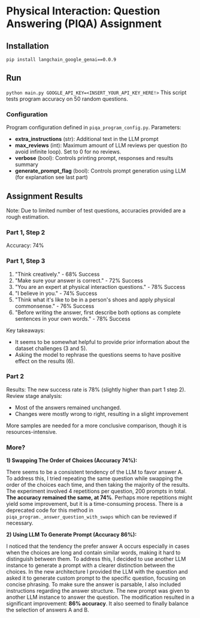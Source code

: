 # Physical Interaction: Question Answering (PIQA) Assignment

## Installation

`pip install langchain_google_genai==0.0.9`

## Run
 
`python main.py GOOGLE_API_KEY=<INSERT_YOUR_API_KEY_HERE!>`
This script tests program accuracy on 50 random questions.

### Configuration
Program configuration defined in `piqa_program_config.py`. Parameters:
* **extra_instructions** (str): Additional text in the LLM prompt
* **max_reviews** (int): Maximum amount of LLM reviews per question (to avoid infinite loop). Set to 0 for no reviews.
* **verbose** (bool): Controls printing prompt, responses and results summary 
* **generate_prompt_flag** (bool): Controls prompt generation using LLM (for explanation see last part) 

## Assignment Results
Note: Due to limited number of test questions, accuracies provided are a rough estimation.

### Part 1, Step 2

Accuracy: 74%

### Part 1, Step 3

1. "Think creatively." - 68% Success
2. "Make sure your answer is correct." - 72% Success
3. "You are an expert at physical interaction questions." - 78% Success
4. "I believe in you." - 74% Success
5. "Think what it's like to be in a person's shoes and apply physical commonsense." - 76% Success
6. "Before writing the answer, first describe both options as complete sentences in your own words." - 78% Success

Key takeaways:
* It seems to be somewhat helpful to provide prior information about the dataset challenges (3 and 5).
* Asking the model to rephrase the questions seems to have positive effect on the results (6).
 

### Part 2

Results:
The new success rate is 78% (slightly higher than part 1 step 2).
Review stage analysis: 
* Most of the answers remained unchanged.
* Changes were mostly wrong to right, resulting in a slight improvement

More samples are needed for a more conclusive comparison, though it is resources-intensive.

### More?

**1) Swapping The Order of Choices (Accuracy 74%):**

There seems to be a consistent tendency of the LLM to favor answer A.  
To address this, I tried repeating the same question while swapping the order of the choices each time, and then taking the majority of the results.
The experiment involved 4 repetitions per question, 200 prompts in total. **The accuracy remained the same, at 74%**. 
Perhaps more repetitions might yield some improvement, but it is a time-consuming process.
There is a deprecated code for this method in `piqa_program._answer_question_with_swaps` which can be reviewed if necessary.


**2) Using LLM To Generate Prompt (Accuracy 86%):**

I noticed that the tendency the prefer answer A occurs especially in cases when the choices are long and contain similar words, making it hard to distinguish between them.
To address this, I decided to use another LLM instance to generate a prompt with a clearer distinction between the choices.
In the new architecture I provided the LLM with the question and asked it to generate custom prompt to the specific question, focusing on concise phrasing.
To make sure the answer is parsable, I also included instructions regarding the answer structure. 
The new prompt was given to another LLM instance to answer the question.
The modification resulted in a significant improvement: **86% accuracy**. 
It also seemed to finally balance the selection of answers A and B.
